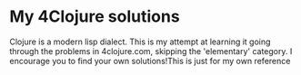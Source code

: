 # My 4Clojure solutions


Clojure is a modern lisp dialect. 
This is my attempt at learning it going through the problems in 4clojure.com, skipping the 'elementary' category.
I encourage you to find your own solutions!This is just for my own reference
